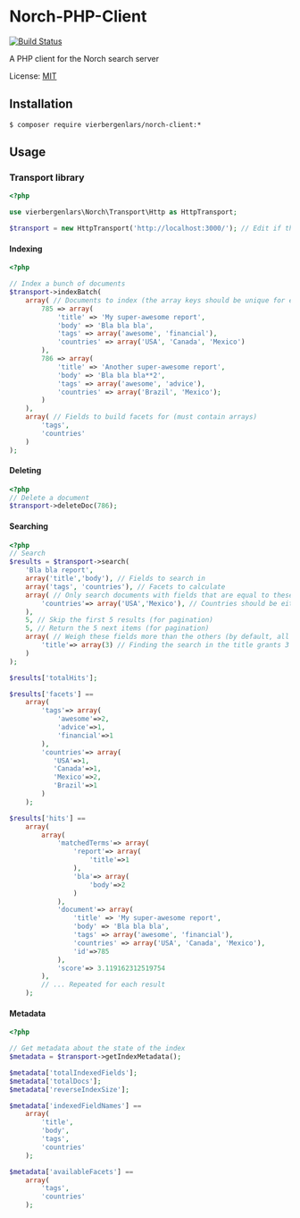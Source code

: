Norch-PHP-Client
================

[![Build Status](https://travis-ci.org/vierbergenlars/Norch-PHP-Client.png?branch=master)](https://travis-ci.org/vierbergenlars/Norch-PHP-Client)

A PHP client for the Norch search server

License: [MIT](https://github.com/vierbergenlars/Norch-PHP-Client/blob/master/LICENSE)

## Installation

`$ composer require vierbergenlars/norch-client:*`

## Usage

### Transport library

```php
<?php

use vierbergenlars\Norch\Transport\Http as HttpTransport;

$transport = new HttpTransport('http://localhost:3000/'); // Edit if the Norch server lives somewhere else

```

#### Indexing

```php
<?php

// Index a bunch of documents
$transport->indexBatch(
    array( // Documents to index (the array keys should be unique for each document on the server)
        785 => array(
            'title' => 'My super-awesome report',
            'body' => 'Bla bla bla',
            'tags' => array('awesome', 'financial'),
            'countries' => array('USA', 'Canada', 'Mexico')
        ),
        786 => array(
            'title' => 'Another super-awesome report',
            'body' => 'Bla bla bla**2',
            'tags' => array('awesome', 'advice'),
            'countries' => array('Brazil', 'Mexico');
        )
    ),
    array( // Fields to build facets for (must contain arrays)
        'tags',
        'countries'
    )
);
```

#### Deleting

```php
<?php
// Delete a document
$transport->deleteDoc(786);
```

#### Searching

```php
<?php
// Search
$results = $transport->search(
    'Bla bla report',
    array('title','body'), // Fields to search in
    array('tags', 'countries'), // Facets to calculate
    array( // Only search documents with fields that are equal to these values
        'countries'=> array('USA','Mexico'), // Countries should be either USA or Mexico
    ),
    5, // Skip the first 5 results (for pagination)
    5, // Return the 5 next items (for pagination)
    array( // Weigh these fields more than the others (by default, all fields are weighed 1)
        'title'=> array(3) // Finding the search in the title grants 3 times more points than finding it elsewhere
    )
);

$results['totalHits'];

$results['facets'] ==
    array(
        'tags'=> array(
            'awesome'=>2,
            'advice'=>1,
            'financial'=>1
        ),
        'countries'=> array(
           'USA'=>1,
           'Canada'=>1,
           'Mexico'=>2,
           'Brazil'=>1
        )
    );

$results['hits'] ==
    array(
        array(
            'matchedTerms'=> array(
                'report'=> array(
                    'title'=>1
                ),
                'bla'=> array(
                    'body'=>2
                )
            ),
            'document'=> array(
                'title' => 'My super-awesome report',
                'body' => 'Bla bla bla',
                'tags' => array('awesome', 'financial'),
                'countries' => array('USA', 'Canada', 'Mexico'),
                'id'=>785
            ),
            'score'=> 3.119162312519754
        ),
        // ... Repeated for each result
    );

```

#### Metadata

```php
<?php

// Get metadata about the state of the index
$metadata = $transport->getIndexMetadata();

$metadata['totalIndexedFields'];
$metadata['totalDocs'];
$metadata['reverseIndexSize'];

$metadata['indexedFieldNames'] ==
    array(
        'title',
        'body',
        'tags',
        'countries'
    );

$metadata['availableFacets'] ==
    array(
        'tags',
        'countries'
    );
```
